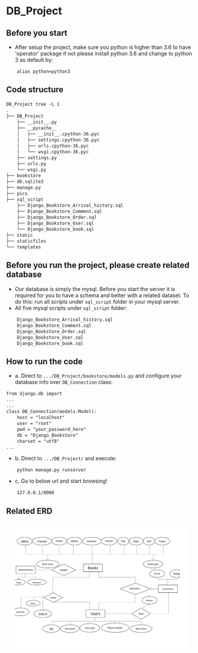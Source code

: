 # DB_Project
## Before you start ##
- After setup the project, make sure you python is higher than 3.6 to have 'operator' package if not please install python 3.6 and change to python 3 as default by:
```
    alias python=python3
```
## Code structure ##
```
DB_Project tree -L 1
.
├── DB_Project
    ├── __init__.py
    ├── __pycache__
    │   ├── __init__.cpython-36.pyc
    │   ├── settings.cpython-36.pyc
    │   ├── urls.cpython-36.pyc
    │   └── wsgi.cpython-36.pyc
    ├── settings.py
    ├── urls.py
    └── wsgi.py
├── bookstore
├── db.sqlite3
├── manage.py
├── pics
├── sql_script
    ├── Django_Bookstore_Arrival_history.sql
    ├── Django_Bookstore_Comment.sql
    ├── Django_Bookstore_Order.sql
    ├── Django_Bookstore_User.sql
    └── Django_Bookstore_book.sql
├── static
├── staticfiles
└── templates
```

## Before you run the project, please create related database ##
- Our database is simply the mysql. Before you start the server it is required for you to have a schema and better with a related dataset. To do this: run all scripts under ```sql_script``` folder in your mysql server.
- All five mysql scripts under ```sql_script``` folder:
```
    Django_Bookstore_Arrival_history.sql
    Django_Bookstore_Comment.sql
    Django_Bookstore_Order.sql
    Django_Bookstore_User.sql
    Django_Bookstore_book.sql
```

## How to run the code ##
- a. Direct to ```.../DB_Project/bookstore/models.py``` and configure your database info over ```DB_Connection``` class:
```
from django.db import 
...
...
class DB_Connection(models.Model):
    host = "localhost"
    user = "root"
    pwd = "your_password_here"
    db = "Django_Bookstore"
    charset = "utf8"
...
```
- b. Direct to ```.../DB_Project/``` and execute:

```
    python manage.py runserver
```
- c. Go to below url and start browsing!

```
    127.0.0.1/8000
```
## Related ERD ##
<p align="center">
<img src="https://github.com/Joe627487136/DB_Project/blob/master/pics/ERD.png" width="480" align="center">
</p>

